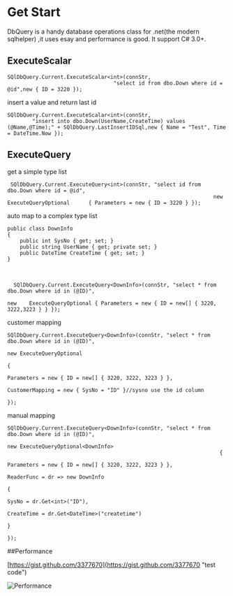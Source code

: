# Get Start

 DbQuery is a  handy database operations class for .net(the modern sqlhelper) ,it uses esay and performance is good.
 It support C# 3.0+.

## ExecuteScalar

    SQlDbQuery.Current.ExecuteScalar<int>(connStr, 
                                      "select id from dbo.Down where id = @id",new { ID = 3220 });

insert a value and return last id

	SQlDbQuery.Current.ExecuteScalar<int>(connStr, 
            "insert into dbo.Down(UserName,CreateTime) values (@Name,@Time);" + SQlDbQuery.LastInsertIDSql,new { Name = "Test", Time = DateTime.Now }); 

## ExecuteQuery

get a simple type list

	 SQlDbQuery.Current.ExecuteQuery<int>(connStr, "select id from dbo.Down where id = @id", 
		                                                              new ExecuteQueryOptional      { Parameters = new { ID = 3220 } });


auto map to a complex type list

    public class DownInfo
    {
        public int SysNo { get; set; }
        public string UserName { get; private set; }
        public DateTime CreateTime { get; set; }
    }
<br/>

	  SQlDbQuery.Current.ExecuteQuery<DownInfo>(connStr, "select * from dbo.Down where id in (@ID)",
			                                                                       new    ExecuteQueryOptional { Parameters = new { ID = new[] { 3220, 3222,3223 } } });


customer mapping

	SQlDbQuery.Current.ExecuteQuery<DownInfo>(connStr, "select * from dbo.Down where id in (@ID)",
	                                                                       new ExecuteQueryOptional
	                                                                       {
	                                                                           Parameters = new { ID = new[] { 3220, 3222, 3223 } },
	                                                                           CustomerMapping = new { SysNo = "ID" }//sysno use the id column
	                                                                       });


manual mapping

	SQlDbQuery.Current.ExecuteQuery<DownInfo>(connStr, "select * from dbo.Down where id in (@ID)",
	                                                                    new ExecuteQueryOptional<DownInfo>
	                                                                    {
	                                                                        Parameters = new { ID = new[] { 3220, 3222, 3223 } },
	                                                                        ReaderFunc = dr => new DownInfo
	                                                                                            {
	                                                                                                SysNo = dr.Get<int>("ID"),
	                                                                                                CreateTime = dr.Get<DateTime>("createtime")
	                                                                                            }
	                                                                    });






##Performance

[https://gist.github.com/3377670](https://gist.github.com/3377670 "test code")

![Performance][1]


  [1]: http://i.stack.imgur.com/TjV6Y.jpg





